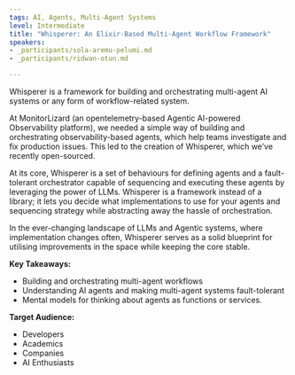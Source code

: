 ```yaml
---
tags: AI, Agents, Multi-Agent Systems
level: Intermediate
title: "Whisperer: An Elixir-Based Multi-Agent Workflow Framework"
speakers: 
- _participants/sola-aremu-pelumi.md
- _participants/ridwan-otun.md

---
```

Whisperer is a framework for building and orchestrating multi-agent AI systems or any form of workflow-related system.

At MonitorLizard (an opentelemetry-based Agentic AI-powered Observability platform), we needed a simple way of building and orchestrating observability-based agents, which help teams investigate and fix production issues. This led to the creation of Whisperer, which we’ve recently open-sourced.

At its core, Whisperer is a set of behaviours for defining agents and a fault-tolerant orchestrator capable of sequencing and executing these agents by leveraging the power of LLMs. Whisperer is a framework instead of a library; it lets you decide what implementations to use for your agents and sequencing strategy while abstracting away the hassle of orchestration.

In the ever-changing landscape of LLMs and Agentic systems, where implementation changes often, Whisperer serves as a solid blueprint for utilising  improvements in the space while keeping the core stable.

**Key Takeaways:**
- Building and orchestrating multi-agent workflows
- Understanding AI agents and making multi-agent systems fault-tolerant
- Mental models for thinking about agents as functions or services.

**Target Audience:**
- Developers
- Academics
- Companies
- AI Enthusiasts

